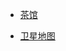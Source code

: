 * [茶馆](https://bbs.mimaru.me)
<!-- * [皮肤站](https://skin.mimaru.me) -->
* [卫星地图](http://map.mimaru.me:8123)
